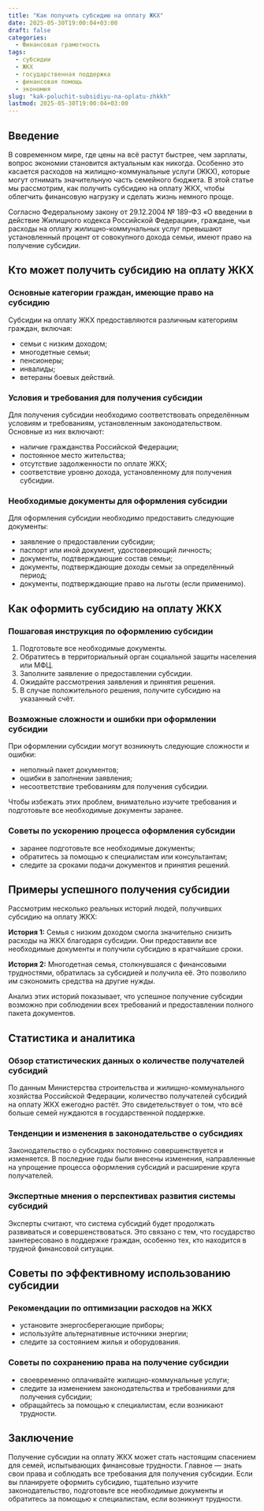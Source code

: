 ```yaml
---
title: "Как получить субсидию на оплату ЖКХ"
date: 2025-05-30T19:00:04+03:00
draft: false
categories:
  - Финансовая грамотность
tags:
  - субсидии
  - ЖКХ
  - государственная поддержка
  - финансовая помощь
  - экономия
slug: "kak-poluchit-subsidiyu-na-oplatu-zhkkh"
lastmod: 2025-05-30T19:00:04+03:00
---
```


## Введение

В современном мире, где цены на всё растут быстрее, чем зарплаты, вопрос экономии становится актуальным как никогда. Особенно это касается расходов на жилищно-коммунальные услуги (ЖКХ), которые могут отнимать значительную часть семейного бюджета. В этой статье мы рассмотрим, как получить субсидию на оплату ЖКХ, чтобы облегчить финансовую нагрузку и сделать жизнь немного проще.

Согласно Федеральному закону от 29.12.2004 № 189-ФЗ «О введении в действие Жилищного кодекса Российской Федерации», граждане, чьи расходы на оплату жилищно-коммунальных услуг превышают установленный процент от совокупного дохода семьи, имеют право на получение субсидии.

## Кто может получить субсидию на оплату ЖКХ

### Основные категории граждан, имеющие право на субсидию

Субсидии на оплату ЖКХ предоставляются различным категориям граждан, включая:

- семьи с низким доходом;
- многодетные семьи;
- пенсионеры;
- инвалиды;
- ветераны боевых действий.

### Условия и требования для получения субсидии

Для получения субсидии необходимо соответствовать определённым условиям и требованиям, установленным законодательством. Основные из них включают:

- наличие гражданства Российской Федерации;
- постоянное место жительства;
- отсутствие задолженности по оплате ЖКХ;
- соответствие уровню дохода, установленному для получения субсидии.

### Необходимые документы для оформления субсидии

Для оформления субсидии необходимо предоставить следующие документы:

- заявление о предоставлении субсидии;
- паспорт или иной документ, удостоверяющий личность;
- документы, подтверждающие состав семьи;
- документы, подтверждающие доходы семьи за определённый период;
- документы, подтверждающие право на льготы (если применимо).

## Как оформить субсидию на оплату ЖКХ

### Пошаговая инструкция по оформлению субсидии

1. Подготовьте все необходимые документы.
2. Обратитесь в территориальный орган социальной защиты населения или МФЦ.
3. Заполните заявление о предоставлении субсидии.
4. Ожидайте рассмотрения заявления и принятия решения.
5. В случае положительного решения, получите субсидию на указанный счёт.

### Возможные сложности и ошибки при оформлении субсидии

При оформлении субсидии могут возникнуть следующие сложности и ошибки:

- неполный пакет документов;
- ошибки в заполнении заявления;
- несоответствие требованиям для получения субсидии.

Чтобы избежать этих проблем, внимательно изучите требования и подготовьте все необходимые документы заранее.

### Советы по ускорению процесса оформления субсидии

- заранее подготовьте все необходимые документы;
- обратитесь за помощью к специалистам или консультантам;
- следите за сроками подачи документов и принятия решений.

## Примеры успешного получения субсидии

Рассмотрим несколько реальных историй людей, получивших субсидию на оплату ЖКХ:

**История 1:** Семья с низким доходом смогла значительно снизить расходы на ЖКХ благодаря субсидии. Они предоставили все необходимые документы и получили субсидию в кратчайшие сроки.

**История 2:** Многодетная семья, столкнувшаяся с финансовыми трудностями, обратилась за субсидией и получила её. Это позволило им сэкономить средства на другие нужды.

Анализ этих историй показывает, что успешное получение субсидии возможно при соблюдении всех требований и предоставлении полного пакета документов.

## Статистика и аналитика

### Обзор статистических данных о количестве получателей субсидий

По данным Министерства строительства и жилищно-коммунального хозяйства Российской Федерации, количество получателей субсидий на оплату ЖКХ ежегодно растёт. Это свидетельствует о том, что всё больше семей нуждаются в государственной поддержке.

### Тенденции и изменения в законодательстве о субсидиях

Законодательство о субсидиях постоянно совершенствуется и изменяется. В последние годы были внесены изменения, направленные на упрощение процесса оформления субсидий и расширение круга получателей.

### Экспертные мнения о перспективах развития системы субсидий

Эксперты считают, что система субсидий будет продолжать развиваться и совершенствоваться. Это связано с тем, что государство заинтересовано в поддержке граждан, особенно тех, кто находится в трудной финансовой ситуации.

## Советы по эффективному использованию субсидии

### Рекомендации по оптимизации расходов на ЖКХ

- установите энергосберегающие приборы;
- используйте альтернативные источники энергии;
- следите за состоянием жилья и оборудования.

### Советы по сохранению права на получение субсидии

- своевременно оплачивайте жилищно-коммунальные услуги;
- следите за изменением законодательства и требованиями для получения субсидии;
- обращайтесь за помощью к специалистам, если возникают трудности.

## Заключение

Получение субсидии на оплату ЖКХ может стать настоящим спасением для семей, испытывающих финансовые трудности. Главное — знать свои права и соблюдать все требования для получения субсидии. Если вы планируете оформить субсидию, тщательно изучите законодательство, подготовьте все необходимые документы и обратитесь за помощью к специалистам, если возникнут трудности.
